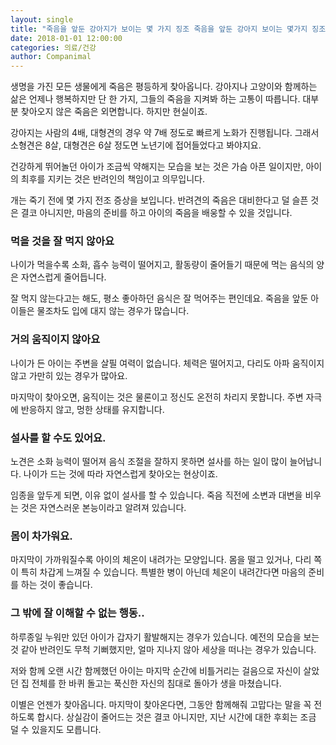 ```yaml
---
layout: single
title: "죽음을 앞둔 강아지가 보이는 몇 가지 징조 죽음을 앞둔 강아지 보이는 몇가지 징조"
date: 2018-01-01 12:00:00
categories: 의료/건강
author: Companimal
---
```


생명을 가진 모든 생물에게 죽음은 평등하게 찾아옵니다. 강아지나 고양이와 함께하는 삶은 언제나 행복하지만 단 한 가지, 그들의 죽음을 지켜봐 하는 고통이 따릅니다. 대부분 찾아오지 않은 죽음은 외면합니다. 하지만 현실이죠.

강아지는 사람의 4배, 대형견의 경우 약 7배 정도로 빠르게 노화가 진행됩니다. 그래서 소형견은 8살, 대형견은 6살 정도면 노년기에 접어들었다고 봐야지요.

건강하게 뛰어놀던 아이가 조금씩 약해지는 모습을 보는 것은 가슴 아픈 일이지만, 아이의 최후를 지키는 것은 반려인의 책임이고 의무입니다.

개는 죽기 전에 몇 가지 전조 증상을 보입니다. 반려견의 죽음은 대비한다고 덜 슬픈 것은 결코 아니지만, 마음의 준비를 하고 아이의 죽음을 배웅할 수 있을 것입니다.

### 먹을 것을 잘 먹지 않아요

나이가 먹을수록 소화, 흡수 능력이 떨어지고, 활동량이 줄어들기 때문에 먹는 음식의 양은 자연스럽게 줄어듭니다.

잘 먹지 않는다고는 해도, 평소 좋아하던 음식은 잘 먹어주는 편인데요. 죽음을 앞둔 아이들은 물조차도 입에 대지 않는 경우가 많습니다.

### 거의 움직이지 않아요

나이가 든 아이는 주변을 살필 여력이 없습니다. 체력은 떨어지고, 다리도 아파 움직이지 않고 가만히 있는 경우가 많아요.

마지막이 찾아오면, 움직이는 것은 물론이고 정신도 온전히 차리지 못합니다. 주변 자극에 반응하지 않고, 멍한 상태를 유지합니다.

### 설사를 할 수도 있어요.

노견은 소화 능력이 떨어져 음식 조절을 잘하지 못하면 설사를 하는 일이 많이 늘어납니다. 나이가 드는 것에 따라 자연스럽게 찾아오는 현상이죠.

임종을 앞두게 되면, 이유 없이 설사를 할 수 있습니다. 죽음 직전에 소변과 대변을 비우는 것은 자연스러운 본능이라고 알려져 있습니다.

### 몸이 차가워요.

마지막이 가까워질수록 아이의 체온이 내려가는 모양입니다. 몸을 떨고 있거나, 다리 쪽이 특히 차갑게 느껴질 수 있습니다. 특별한 병이 아닌데 체온이 내려간다면 마음의 준비를 하는 것이 좋습니다.

### 그 밖에 잘 이해할 수 없는 행동..

하루종일 누워만 있던 아이가 갑자기 활발해지는 경우가 있습니다. 예전의 모습을 보는 것 같아 반려인도 무척 기뻐했지만, 얼마 지나지 않아 세상을 떠나는 경우가 있습니다.

저와 함께 오랜 시간 함께했던 아이는 마지막 순간에 비틀거리는 걸음으로 자신이 살았던 집 전체를 한 바퀴 돌고는 푹신한 자신의 침대로 돌아가 생을 마쳤습니다.

이별은 언젠가 찾아옵니다. 마지막이 찾아온다면, 그동안 함께해줘 고맙다는 말을 꼭 전하도록 합시다. 상실감이 줄어드는 것은 결코 아니지만, 지난 시간에 대한 후회는 조금 덜 수 있을지도 모릅니다.
